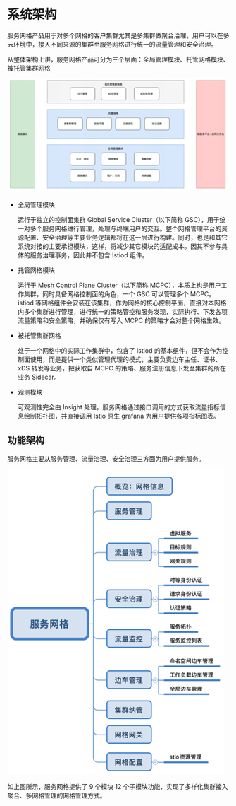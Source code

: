 # 系统架构

服务网格产品用于对多个网格的客户集群尤其是多集群做聚合治理，用户可以在多云环境中，接入不同来源的集群至服务网格进行统一的流量管理和安全治理。

从整体架构上讲，服务网格产品可分为三个层面：全局管理模块、托管网格模块、被托管集群网格

![系统架构](../images/architecture1.png)

- 全局管理模块

  运行于独立的控制面集群 Global Service Cluster（以下简称 GSC），⽤于统⼀对多个服务⽹格进⾏管理，处理与终端⽤户的交互。整个网格管理平台的资源配置、安全治理等主要业务逻辑都将在这⼀层进⾏构建。同时，也是和其它系统对接的主要承担模块，这样，将减少其它模块的适配成本。因其不参与具体的服务治理事务，因此并不包含 Istiod 组件。

- 托管网格模块

  运行于 Mesh Control Plane Cluster（以下简称 MCPC），本质上也是用户工作集群，同时具备网格控制面的角色，一个 GSC 可以管理多个 MCPC。istiod 等网格组件会安装在该集群，作为网格的核心控制平面，直接对本网格内多个集群进行管理，进行统一的策略管控和服务发现，实际执行、下发各项流量策略和安全策略，并确保仅有写入 MCPC 的策略才会对整个网格生效。

- 被托管集群网格

  处于一个网格中的实际工作集群中，包含了 istiod 的基本组件，但不会作为控制面使用，而是提供一个类似管理代理的模式，主要负责边车主任、证书、xDS 转发等业务，把获取自 MCPC 的策略、服务注册信息下发至集群的所在业务 Sidecar。

- 观测模块

  可观测性完全由 Insight 处理，服务网格通过接口调用的方式获取流量指标信息绘制拓扑图，并直接调用 Istio 原生 grafana 为用户提供各项指标图表。

## 功能架构

服务网格主要从服务管理、流量治理、安全治理三方面为用户提供服务。

![服务网格功能](../images/features.png)

如上图所示，服务网格提供了 9 个模块 12 个子模块功能，实现了多样化集群接入聚合、多网格管理的网格管理方式。
